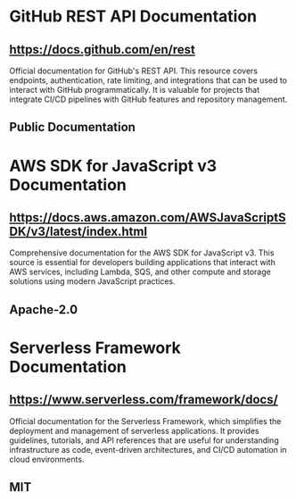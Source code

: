 # GitHub REST API Documentation
## https://docs.github.com/en/rest
Official documentation for GitHub's REST API. This resource covers endpoints, authentication, rate limiting, and integrations that can be used to interact with GitHub programmatically. It is valuable for projects that integrate CI/CD pipelines with GitHub features and repository management.
## Public Documentation

# AWS SDK for JavaScript v3 Documentation
## https://docs.aws.amazon.com/AWSJavaScriptSDK/v3/latest/index.html
Comprehensive documentation for the AWS SDK for JavaScript v3. This source is essential for developers building applications that interact with AWS services, including Lambda, SQS, and other compute and storage solutions using modern JavaScript practices.
## Apache-2.0

# Serverless Framework Documentation
## https://www.serverless.com/framework/docs/
Official documentation for the Serverless Framework, which simplifies the deployment and management of serverless applications. It provides guidelines, tutorials, and API references that are useful for understanding infrastructure as code, event-driven architectures, and CI/CD automation in cloud environments.
## MIT
